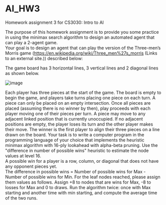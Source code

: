 # AI_HW3
Homework assignment 3 for CS3030: Intro to AI

The purpose of this homework assignment is to provide you some practice in using the minimax search algorithm to design an automated agent that can play a 2-agent game.  
Your goal is to design an agent that can play the version of the Three-men’s Morris game (https://en.wikipedia.org/wiki/Three_men%27s_morris (Links to an external site.)) 
described below:

The game board has 3 horizontal lines, 3 vertical lines and 2 diagonal lines as shown below.


![image](https://user-images.githubusercontent.com/40703691/161882117-fb00e082-72cb-46f2-aa89-5ae88e571214.png)

Each player has three pieces at the start of the game.
The board is empty to begin the game, and players take turns placing one piece on each turn. A piece can only be placed on an empty intersection.
Once all pieces are placed (assuming there is no winner by then), play proceeds with each player moving one of their pieces per turn. 
A piece may move to any adjacent linked position that is currently unoccupied. If no adjacent positions are empty, the player loses its turn and the other player makes their move.
The winner is the first player to align their three pieces on a line drawn on the board.
Your task is to write a computer program in the programming language of your choice that implements the heuristic minimax algorithm with 16-ply 
lookahead with alpha-beta pruning. Use the "difference in number of possible wins" heuristic to estimate the node values at level 16.  
A possible win for a player is a row, column, or diagonal that does not have any opponent pieces yet.  
The difference in possible wins = Number of possible wins for Max - Number of possible wins for Min. 
For the leaf nodes reached, please assign them values as follows.  Assign +8 to nodes that are wins for Max, -8 to losses for Max and 0 to draws. 
Run the algorithm twice: once with Max starting and another time with min starting, and compute the average time of the two runs.

